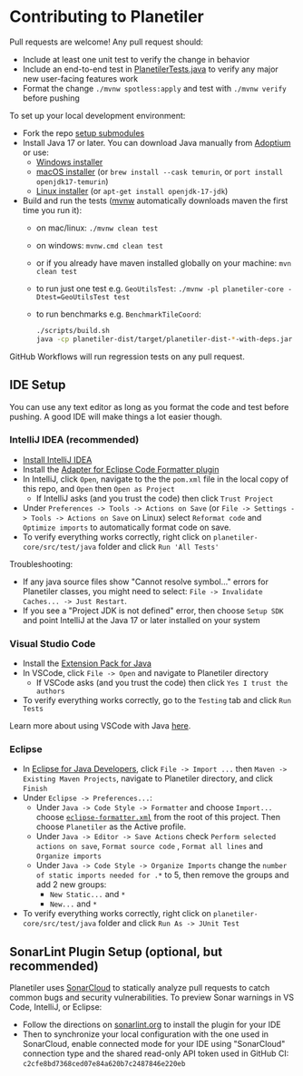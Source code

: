 # Contributing to Planetiler

Pull requests are welcome! Any pull request should:

- Include at least one unit test to verify the change in behavior
- Include an end-to-end test
  in [PlanetilerTests.java](planetiler-core/src/test/java/com/onthegomap/planetiler/PlanetilerTests.java)
  to verify any major new user-facing features work
- Format the change `./mvnw spotless:apply` and test with `./mvnw verify` before pushing

To set up your local development environment:

- Fork the repo [setup submodules](README.md#git-submodules)
- Install Java 17 or later. You can download Java manually from [Adoptium](https://adoptium.net/installation.html) or
  use:
  - [Windows installer](https://adoptium.net/installation.html#windows-msi)
  - [macOS installer](https://adoptium.net/installation.html#macos-pkg) (or `brew install --cask temurin`,
    or `port install openjdk17-temurin`)
  - [Linux installer](https://adoptium.net/installation/linux/) (or `apt-get install openjdk-17-jdk`)
- Build and run the tests ([mvnw](https://github.com/takari/maven-wrapper) automatically downloads maven the first time
  you run it):
  - on mac/linux: `./mvnw clean test`
  - on windows: `mvnw.cmd clean test`
  - or if you already have maven installed globally on your machine: `mvn clean test`
  - to run just one test e.g. `GeoUtilsTest`: `./mvnw -pl planetiler-core -Dtest=GeoUtilsTest test`
  - to run benchmarks e.g. `BenchmarkTileCoord`:

    ```sh
    ./scripts/build.sh
    java -cp planetiler-dist/target/planetiler-dist-*-with-deps.jar com.onthegomap.planetiler.benchmarks.BenchmarkTileCoord
    ```

GitHub Workflows will run regression tests on any pull request.

## IDE Setup

You can use any text editor as long as you format the code and test before pushing. A good IDE will make things a lot
easier though.

### IntelliJ IDEA (recommended)

- [Install IntelliJ IDEA](https://www.jetbrains.com/help/idea/installation-guide.html)
- Install
  the [Adapter for Eclipse Code Formatter plugin](https://plugins.jetbrains.com/plugin/6546-adapter-for-eclipse-code-formatter)
- In IntelliJ, click `Open`, navigate to the the `pom.xml` file in the local copy of this repo, and `Open`
  then `Open as Project`
  - If IntelliJ asks (and you trust the code) then click `Trust Project`
- Under `Preferences -> Tools -> Actions on Save` (or `File -> Settings -> Tools -> Actions on Save` on Linux)
  select `Reformat code` and `Optimize imports` to automatically format code on save.
- To verify everything works correctly, right click on `planetiler-core/src/test/java` folder and
  click `Run 'All Tests'`

Troubleshooting:

- If any java source files show "Cannot resolve symbol..." errors for Planetiler classes, you might need to
  select: `File -> Invalidate Caches... -> Just Restart`.
- If you see a "Project JDK is not defined" error, then choose `Setup SDK` and point IntelliJ at the Java 17 or later
  installed on your system

### Visual Studio Code

- Install the [Extension Pack for Java](https://marketplace.visualstudio.com/items?itemName=vscjava.vscode-java-pack)
- In VSCode, click `File -> Open` and navigate to Planetiler directory
  - If VSCode asks (and you trust the code) then click `Yes I trust the authors`
- To verify everything works correctly, go to the `Testing` tab and click `Run Tests`

Learn more about using VSCode with Java [here](https://code.visualstudio.com/docs/languages/java).

### Eclipse

- In [Eclipse for Java Developers](https://www.eclipse.org/downloads/packages/), click `File -> Import ...`
  then `Maven -> Existing Maven Projects`, navigate to Planetiler directory, and click `Finish`
- Under `Eclipse -> Preferences...`:
  - Under `Java -> Code Style -> Formatter` and choose `Import...`
    choose [`eclipse-formatter.xml`](eclipse-formatter.xml) from the root of this project. Then choose `Planetiler` as
    the Active profile.
  - Under `Java -> Editor -> Save Actions` check `Perform selected actions on save`, `Format source code`
    , `Format all lines` and `Organize imports`
  - Under `Java -> Code Style -> Organize Imports` change the `number of static imports needed for .*` to 5, then remove
    the groups and add 2 new groups:
    - `New Static...` and `*`
    - `New...` and `*`
- To verify everything works correctly, right click on `planetiler-core/src/test/java` folder and
  click `Run As -> JUnit Test`

## SonarLint Plugin Setup (optional, but recommended)

Planetiler uses [SonarCloud](https://sonarcloud.io/project/overview?id=onthegomap_planetiler) to statically analyze pull
requests to catch common bugs and security vulnerabilities. To preview Sonar warnings in VS Code, IntelliJ, or Eclipse:

- Follow the directions on [sonarlint.org](https://www.sonarlint.org/) to install the plugin for your IDE
- Then to synchronize your local configuration with the one used in SonarCloud,
  enable connected mode for your IDE using "SonarCloud"
  connection type and the shared read-only API token used in GitHub CI: `c2cfe8bd7368ced07e84a620b7c2487846e220eb`

